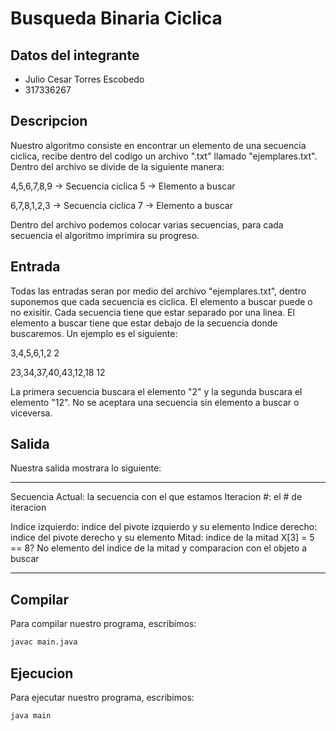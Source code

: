 # Busqueda Binaria Ciclica

## Datos del integrante

* Julio Cesar Torres Escobedo
* 317336267

## Descripcion

Nuestro algoritmo consiste en encontrar un elemento de una secuencia ciclica, recibe dentro del codigo un archivo ".txt" llamado "ejemplares.txt". Dentro del archivo se divide de la siguiente manera:

4,5,6,7,8,9 -> Secuencia ciclica
5           -> Elemento a buscar

6,7,8,1,2,3 -> Secuencia ciclica
7           -> Elemento a buscar

Dentro del archivo podemos colocar varias secuencias, para cada secuencia el algoritmo imprimira su progreso.

## Entrada

Todas las entradas seran por medio del archivo "ejemplares.txt", dentro suponemos que cada secuencia es ciclica. El elemento a buscar puede o no exisitir. Cada secuencia tiene que estar separado por una linea. El elemento a buscar tiene que estar debajo de la secuencia donde buscaremos. Un ejemplo es el siguiente:

3,4,5,6,1,2
2

23,34,37,40,43,12,18
12

La primera secuencia buscara el elemento "2" y la segunda buscara el elemento "12". No se aceptara una secuencia sin elemento a buscar o viceversa.

## Salida

Nuestra salida mostrara lo siguiente:

--------------------------------------------------
Secuencia Actual:   la secuencia con el que estamos
Iteracion #:        el # de iteracion

Indice izquierdo:   indice del pivote izquierdo y su elemento
Indice derecho:     indice del pivote derecho y su elemento
Mitad:              indice de la mitad
X[3] = 5 == 8? No   elemento del indice de la mitad y comparacion con el objeto a buscar

--------------------------------------------------

## Compilar

Para compilar nuestro programa, escribimos:

```sh
javac main.java
```

## Ejecucion

Para ejecutar nuestro programa, escribimos:

```sh
java main
```
